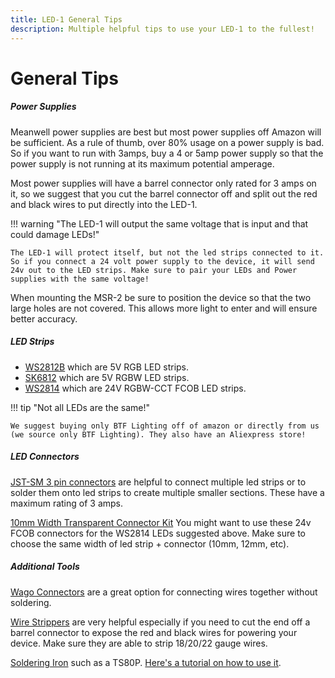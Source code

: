 ```yaml
---
title: LED-1 General Tips
description: Multiple helpful tips to use your LED-1 to the fullest!
---
```

# General Tips

##### Power Supplies

Meanwell power supplies are best but most power supplies off Amazon will be sufficient. As a rule of thumb, over 80% usage on a power supply is bad. So if you want to run with 3amps, buy a 4 or 5amp power supply so that the power supply is not running at its maximum potential amperage.

Most power supplies will have a barrel connector only rated for 3 amps on it, so we suggest that you cut the barrel connector off and split out the red and black wires to put directly into the LED-1.

!!! warning "The LED-1 will output the same voltage that is input and that could damage LEDs!"

    The LED-1 will protect itself, but not the led strips connected to it. So if you connect a 24 volt power supply to the device, it will send 24v out to the LED strips. Make sure to pair your LEDs and Power supplies with the same voltage!

When mounting the MSR-2 be sure to position the device so that the two large holes are not covered. This allows more light to enter and will ensure better accuracy.

##### LED Strips

* <a href="https://www.amazon.com/dp/B01CDTEG1O" target="_blank" rel="noreferrer nofollow noopener">WS2812B</a> which are 5V RGB LED strips.
* <a href="https://www.amazon.com/BTF-LIGHTING-Individually-Addressable-Flexible-Non-waterproof/dp/B01N0MA729" target="_blank" rel="noreferrer nofollow noopener">SK6812</a> which are 5V RGBW LED strips.
* <a href="https://www.amazon.com/BTF-LIGHTING-Flexible-Lighting-Projects-Controller/dp/B0D1V5Y124" target="_blank" rel="noreferrer nofollow noopener">WS2814</a> which are 24V RGBW-CCT FCOB LED strips.

!!! tip "Not all LEDs are the same!"

    We suggest buying only BTF Lighting off of amazon or directly from us (we source only BTF Lighting). They also have an Aliexpress store!

##### LED Connectors

<a href="https://www.amazon.com/BTF-LIGHTING-Connectors-WS2812B-WS2811-WS2812/dp/B01DC0KIT2" target="_blank" rel="noreferrer nofollow noopener">JST-SM 3 pin connectors</a> are helpful to connect multiple led strips or to solder them onto led strips to create multiple smaller sections. These have a maximum rating of 3 amps.

<a href="https://www.amazon.com/BTF-LIGHTING-Chasing-Transparent-Connector-Controller/dp/B0CZ36T33F" target="_blank" rel="noreferrer nofollow noopener">10mm Width Transparent Connector Kit</a> You might want to use these 24v FCOB connectors for the WS2814 LEDs suggested above. Make sure to choose the same width of led strip + connector (10mm, 12mm, etc).

##### Additional Tools

<a href="https://www.amazon.com/Compact-Splicing-Connector-Assortment-221-2401/dp/B0CJ5QF3VX" target="_blank" rel="noreferrer nofollow noopener">Wago Connectors</a> are a great option for connecting wires together without soldering.

<a href="https://www.amazon.com/WGGE-Professional-crimping-Multi-Tool-Multi-Function/dp/B073YG65N2" target="_blank" rel="noreferrer nofollow noopener">Wire Strippers</a> are very helpful especially if you need to cut the end off a barrel connector to expose the red and black wires for powering your device. Make sure they are able to strip 18/20/22 gauge wires.

<a href="https://www.amazon.com/UY-CHAN-Programmable-Pocket-size-Soldering/dp/B07G71CKC4" target="_blank" rel="noreferrer nofollow noopener">Soldering Iron</a> such as a TS80P. <a href="https://www.youtube.com/watch?v=230S4yH0msQ" target="_blank" rel="noreferrer nofollow noopener">Here's a tutorial on how to use it</a>.